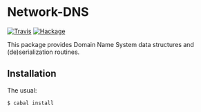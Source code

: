 Network-DNS
===========

[![Travis](https://img.shields.io/travis/mvv/network-dns/master.svg)](https://travis-ci.org/mvv/network-dns) [![Hackage](https://img.shields.io/hackage/v/network-dns.svg)](http://hackage.haskell.org/package/network-dns)

This package provides Domain Name System data structures and (de)serialization
routines.

Installation
------------
The usual:

	$ cabal install

